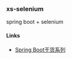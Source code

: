 ### xs-selenium
spring boot + selenium 

#### Links

* [Spring Boot干货系列](http://tengj.top/2017/04/24/springboot0/)
